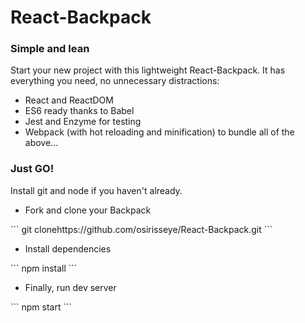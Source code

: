 # React-Backpack

<h3>Simple and lean</h3>
<p>Start your new project with this lightweight React-Backpack. It has everything you need, no unnecessary distractions:</p>
<ul>
    <li>React and ReactDOM </li>
    <li>ES6 ready thanks to Babel</li>
    <li>Jest and Enzyme for testing</li>
    <li>Webpack (with hot reloading and minification) to bundle all of the above...</li>
</ul>

<h3>Just GO!</h3>
<p>Install git and node if you haven't already.</p>
<ul>
    <li>Fork and clone your Backpack</li>
</ul>
```
git clonehttps://github.com/osirisseye/React-Backpack.git
```
<ul>
    <li>Install dependencies</li>
</ul>
```
npm install
```
<ul>
    <li>Finally, run dev server</li>
</ul>
```
npm start
```

